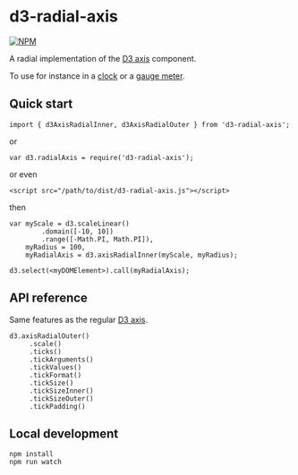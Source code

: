 # d3-radial-axis

[![NPM](https://nodei.co/npm/d3-radial-axis.png?compact=true)](https://nodei.co/npm/d3-radial-axis/)

A radial implementation of the [D3 axis](https://github.com/d3/d3-axis) component.

To use for instance in a [clock](https://bl.ocks.org/vasturiano/118e167e9bc93356221f67905c87cd6f) or a [gauge meter](https://bl.ocks.org/vasturiano/979b96ddd4f1461458bc3669528d0edc).

## Quick start

```
import { d3AxisRadialInner, d3AxisRadialOuter } from 'd3-radial-axis';
```
or
```
var d3.radialAxis = require('d3-radial-axis');
```
or even
```
<script src="/path/to/dist/d3-radial-axis.js"></script>
```
then
```
var myScale = d3.scaleLinear()
        .domain([-10, 10])
        .range([-Math.PI, Math.PI]),
    myRadius = 100,
    myRadialAxis = d3.axisRadialInner(myScale, myRadius);

d3.select(<myDOMElement>).call(myRadialAxis);
```

## API reference

Same features as the regular [D3 axis](https://github.com/d3/d3-axis#api-reference).

```
d3.axisRadialOuter()
     .scale()
     .ticks()
     .tickArguments()
     .tickValues()
     .tickFormat()
     .tickSize()
     .tickSizeInner()
     .tickSizeOuter()
     .tickPadding()
```

## Local development

```
npm install
npm run watch
```
